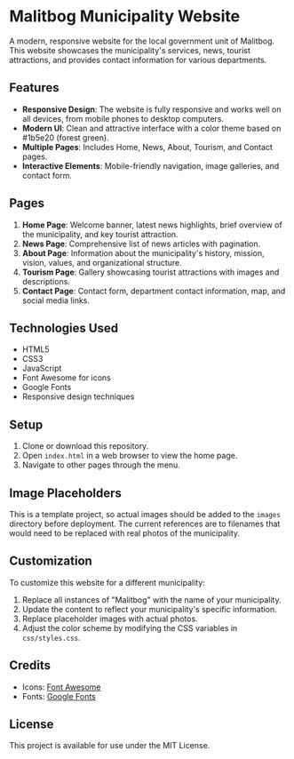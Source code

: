# Malitbog Municipality Website

A modern, responsive website for the local government unit of Malitbog. This website showcases the municipality's services, news, tourist attractions, and provides contact information for various departments.

## Features

- **Responsive Design**: The website is fully responsive and works well on all devices, from mobile phones to desktop computers.
- **Modern UI**: Clean and attractive interface with a color theme based on #1b5e20 (forest green).
- **Multiple Pages**: Includes Home, News, About, Tourism, and Contact pages.
- **Interactive Elements**: Mobile-friendly navigation, image galleries, and contact form.

## Pages

1. **Home Page**: Welcome banner, latest news highlights, brief overview of the municipality, and key tourist attraction.
2. **News Page**: Comprehensive list of news articles with pagination.
3. **About Page**: Information about the municipality's history, mission, vision, values, and organizational structure.
4. **Tourism Page**: Gallery showcasing tourist attractions with images and descriptions.
5. **Contact Page**: Contact form, department contact information, map, and social media links.

## Technologies Used

- HTML5
- CSS3
- JavaScript
- Font Awesome for icons
- Google Fonts
- Responsive design techniques

## Setup

1. Clone or download this repository.
2. Open `index.html` in a web browser to view the home page.
3. Navigate to other pages through the menu.

## Image Placeholders

This is a template project, so actual images should be added to the `images` directory before deployment. The current references are to filenames that would need to be replaced with real photos of the municipality.

## Customization

To customize this website for a different municipality:

1. Replace all instances of "Malitbog" with the name of your municipality.
2. Update the content to reflect your municipality's specific information.
3. Replace placeholder images with actual photos.
4. Adjust the color scheme by modifying the CSS variables in `css/styles.css`.

## Credits

- Icons: [Font Awesome](https://fontawesome.com/)
- Fonts: [Google Fonts](https://fonts.google.com/)

## License

This project is available for use under the MIT License. 